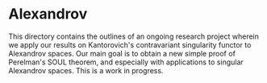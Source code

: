 # Alexandrov

This directory contains the outlines of an ongoing research project wherein we apply our results on Kantorovich's contravariant singularity functor to
Alexandrov spaces. Our main goal is to obtain a new simple proof of Perelman's SOUL theorem, and especially with applications to singular Alexandrov spaces.
This is a work in progress.
